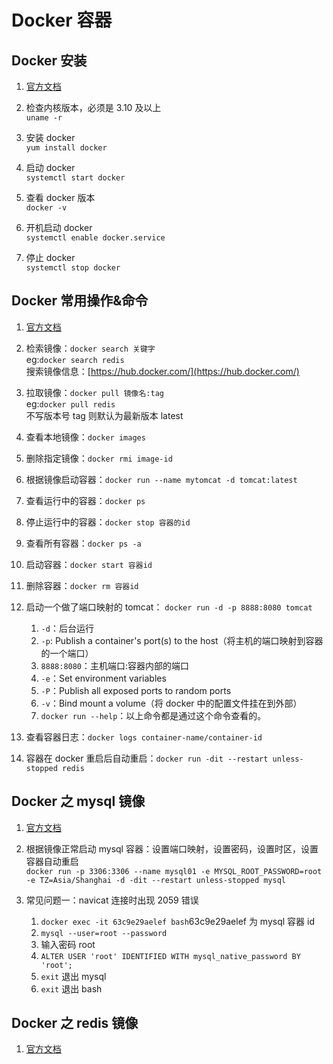# Docker 容器

## Docker 安装

1.  [官方文档](https://docs.docker.com/install/linux/docker-ce/centos/)

2.  检查内核版本，必须是 3.10 及以上  
    `uname -r`

3.  安装 docker  
    `yum install docker`

4.  启动 docker  
    `systemctl start docker`

5.  查看 docker 版本  
    `docker -v`

6.  开机启动 docker  
     `systemctl enable docker.service`

7.  停止 docker  
    `systemctl stop docker`

## Docker 常用操作&命令

1. [官方文档](https://docs.docker.com/engine/reference/commandline/docker/)

2. 检索镜像：`docker search 关键字`  
   eg:`docker search redis`  
   搜索镜像信息：[https://hub.docker.com/](https://hub.docker.com/)

3. 拉取镜像：`docker pull 镜像名:tag`  
   eg:`docker pull redis`  
   不写版本号 tag 则默认为最新版本 latest

4. 查看本地镜像：`docker images`

5. 删除指定镜像：`docker rmi image-id`

6. 根据镜像启动容器：`docker run --name mytomcat -d tomcat:latest`

7. 查看运行中的容器：`docker ps`

8. 停止运行中的容器：`docker stop 容器的id`

9. 查看所有容器：`docker ps -a`

10. 启动容器：`docker start 容器id`

11. 删除容器：`docker rm 容器id`

12. 启动一个做了端口映射的 tomcat： `docker run -d -p 8888:8080 tomcat`

    1. `-d`：后台运行
    2. `-p`: Publish a container's port(s) to the host（将主机的端口映射到容器的一个端口）
    3. `8888:8080`：主机端口:容器内部的端口
    4. `-e`：Set environment variables
    5. `-P`：Publish all exposed ports to random ports
    6. `-v`：Bind mount a volume（将 docker 中的配置文件挂在到外部）
    7. `docker run --help`：以上命令都是通过这个命令查看的。

13. 查看容器日志：`docker logs container-name/container-id`

14. 容器在 docker 重启后自动重启：`docker run -dit --restart unless-stopped redis`

## Docker 之 mysql 镜像

1.  [官方文档](https://hub.docker.com/_/mysql)

2.  根据镜像正常启动 mysql 容器：设置端口映射，设置密码，设置时区，设置容器自动重启  
    `docker run -p 3306:3306 --name mysql01 -e MYSQL_ROOT_PASSWORD=root -e TZ=Asia/Shanghai -d -dit --restart unless-stopped mysql`

3.  常见问题一：navicat 连接时出现 2059 错误
    1.  `docker exec -it 63c9e29aelef bash`63c9e29aelef 为 mysql 容器 id
    2.  `mysql --user=root --password`
    3.  输入密码 root
    4.  `ALTER USER 'root' IDENTIFIED WITH mysql_native_password BY 'root';`
    5.  `exit` 退出 mysql
    6.  `exit` 退出 bash

## Docker 之 redis 镜像

1.  [官方文档](https://hub.docker.com/_/redis)

